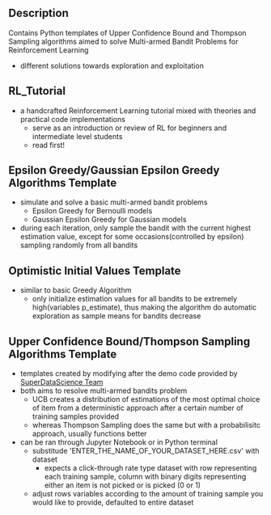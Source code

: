 ## Description
Contains Python templates of Upper Confidence Bound and Thompson Sampling algorithms aimed to solve Multi-armed Bandit Problems for Reinforcement Learning
  - different solutions towards exploration and exploitation
  
## RL_Tutorial
- a handcrafted Reinforcement Learning tutorial mixed with theories and practical code implementations
  - serve as an introduction or review of RL for beginners and intermediate level students
  - read first!

## Epsilon Greedy/Gaussian Epsilon Greedy Algorithms Template
  - simulate and solve a basic multi-armed bandit problems
    - Epsilon Greedy for Bernoulli models
    - Gaussian Epsilon Greedy for Gaussian models
  - during each iteration, only sample the bandit with the current highest estimation value, except for some occasions(controlled by epsilon) sampling randomly from all bandits

## Optimistic Initial Values Template
  - similar to basic Greedy Algorithm
    - only initialize estimation values for all bandits to be extremely high(variables p_estimate), thus making the algorithm do automatic exploration as sample means for bandits decrease

## Upper Confidence Bound/Thompson Sampling Algorithms Template
  - templates created by modifying after the demo code provided by [SuperDataScience Team](https://www.superdatascience.com/)
  - both aims to resolve multi-armed bandits problem
    - UCB creates a distribution of estimations of the most optimal choice of item from a deterministic approach after a certain number of training samples provided
    - whereas Thompson Sampling does the same but with a probabilisitc approach, usually functions better
  - can be ran through Jupyter Notebook or in Python terminal
    - substitude 'ENTER_THE_NAME_OF_YOUR_DATASET_HERE.csv' with dataset
      - expects a click-through rate type dataset with row representing each training sample, column with binary digits representing either an item is not picked or is picked (0 or 1)
    - adjust rows variables according to the amount of training sample you would like to provide, defaulted to entire dataset
